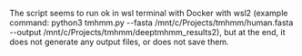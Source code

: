 The script seems to run ok in wsl terminal with Docker with wsl2 (example command: python3 tmhmm.py --fasta /mnt/c/Projects/tmhmm/human.fasta --output /mnt/c/Projects/tmhmm/deeptmhmm_results2), but at the end, it does not generate any output files, or does not save them.
